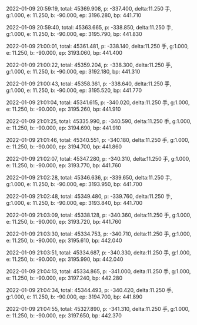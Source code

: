 2022-01-09 20:59:19, total: 45369.908, p: -337.400, delta:11.250 手, g:1.000, e: 11.250, b: -90.000, ep: 3196.280, bp: 441.710

2022-01-09 20:59:40, total: 45363.665, p: -338.850, delta:11.250 手, g:1.000, e: 11.250, b: -90.000, ep: 3195.790, bp: 441.830

2022-01-09 21:00:01, total: 45361.481, p: -338.140, delta:11.250 手, g:1.000, e: 11.250, b: -90.000, ep: 3193.060, bp: 441.400

2022-01-09 21:00:22, total: 45359.204, p: -338.300, delta:11.250 手, g:1.000, e: 11.250, b: -90.000, ep: 3192.180, bp: 441.310

2022-01-09 21:00:43, total: 45358.361, p: -338.640, delta:11.250 手, g:1.000, e: 11.250, b: -90.000, ep: 3195.520, bp: 441.770

2022-01-09 21:01:04, total: 45341.615, p: -340.020, delta:11.250 手, g:1.000, e: 11.250, b: -90.000, ep: 3195.260, bp: 441.910

2022-01-09 21:01:25, total: 45335.990, p: -340.590, delta:11.250 手, g:1.000, e: 11.250, b: -90.000, ep: 3194.690, bp: 441.910

2022-01-09 21:01:46, total: 45340.551, p: -340.180, delta:11.250 手, g:1.000, e: 11.250, b: -90.000, ep: 3194.700, bp: 441.860

2022-01-09 21:02:07, total: 45347.280, p: -340.310, delta:11.250 手, g:1.000, e: 11.250, b: -90.000, ep: 3193.770, bp: 441.760

2022-01-09 21:02:28, total: 45346.636, p: -339.650, delta:11.250 手, g:1.000, e: 11.250, b: -90.000, ep: 3193.950, bp: 441.700

2022-01-09 21:02:48, total: 45349.480, p: -339.760, delta:11.250 手, g:1.000, e: 11.250, b: -90.000, ep: 3193.840, bp: 441.700

2022-01-09 21:03:09, total: 45338.128, p: -340.360, delta:11.250 手, g:1.000, e: 11.250, b: -90.000, ep: 3193.720, bp: 441.760

2022-01-09 21:03:30, total: 45334.753, p: -340.710, delta:11.250 手, g:1.000, e: 11.250, b: -90.000, ep: 3195.610, bp: 442.040

2022-01-09 21:03:51, total: 45334.687, p: -340.330, delta:11.250 手, g:1.000, e: 11.250, b: -90.000, ep: 3195.990, bp: 442.040

2022-01-09 21:04:13, total: 45334.865, p: -341.000, delta:11.250 手, g:1.000, e: 11.250, b: -90.000, ep: 3197.240, bp: 442.280

2022-01-09 21:04:34, total: 45344.493, p: -340.420, delta:11.250 手, g:1.000, e: 11.250, b: -90.000, ep: 3194.700, bp: 441.890

2022-01-09 21:04:55, total: 45327.890, p: -341.310, delta:11.250 手, g:1.000, e: 11.250, b: -90.000, ep: 3197.650, bp: 442.370